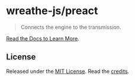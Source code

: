# wreathe-js/preact

> Connects the engine to the transmission.

[Read the Docs to Learn More](https://wreathe.dev).

## License

Released under the [MIT License](https://github.com/wreathe-js/wreathe/blob/main/LICENSE). Read the [credits](https://github.com/wreathe-js/wreathe/blob/main/CREDITS.md).
